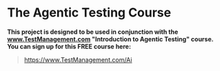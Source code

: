 # The Agentic Testing Course

**This project is designed to be used in conjunction with the www.TestManagement.com "Introduction to Agentic Testing" course. You can sign up for this FREE course here:**

> https://www.TestManagement.com/Ai

